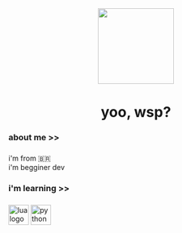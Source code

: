 <div align="center">
  <img height="150" src="https://avatars.fastly.steamstatic.com/29cbfeeb290b121d42de5fdd90611f7b89c19de7_full.jpg"  />
</div>

###

<h1 align="center">yoo, wsp?</h1>

###

<h3 align="left">about me >></h3>

###

<p align="left">i'm from 🇧🇷<br>i'm begginer dev</p>

###

<h3 align="left">i'm learning >></h3>

###

<div align="left">
  <img src="https://cdn.jsdelivr.net/gh/devicons/devicon/icons/lua/lua-original.svg" height="40" alt="lua logo"/>
  <img src="https://cdn.jsdelivr.net/gh/devicons/devicon/icons/python/python-original" height="40" alt="python logo"/>
</div>

###
